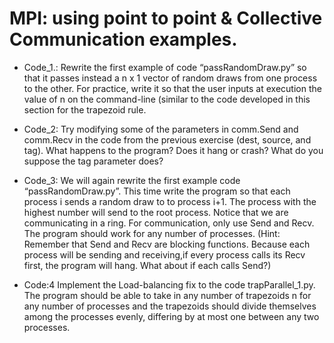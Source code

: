 # MPI: using point to point & Collective Communication examples.


* Code_1.: Rewrite the first example of code “passRandomDraw.py” so that it passes instead a n x 1
  vector of random draws from one process to the other. For practice, write it so that the user
  inputs at execution the value of n on the command-line (similar to the code developed in this
  section for the trapezoid rule.
  
* Code_2: Try modifying some of the parameters in comm.Send and comm.Recv in the code from the
  previous exercise (dest, source, and tag). What happens to the program? Does it hang or
  crash? What do you suppose the tag parameter does? 
  
* Code_3: We will again rewrite the first example code “passRandomDraw.py”. This time write the
  program so that each process i sends a random draw to to process i+1. The process with
  the highest number will send to the root process. Notice that we are communicating in a
  ring. For communication, only use Send and Recv. The program should work for any
  number of processes. (Hint: Remember that Send and Recv are blocking functions.
  Because each process will be sending and receiving,if every process calls its Recv first, the
  program will hang. What about if each calls Send?)

* Code:4 Implement the Load-balancing fix to the code trapParallel_1.py. The program should be able
  to take in any number of trapezoids n for any number of processes and the trapezoids
  should divide themselves among the processes evenly, differing by at most one between
  any two processes.

